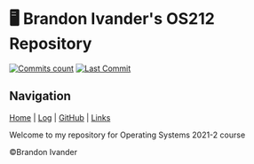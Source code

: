 # 🖥️ Brandon Ivander's OS212 Repository
[![Commits count](https://badgen.net/github/commits/veloraine/os212/?color=yellow)](https://github.com/veloraine/os212/commits/master)
[![Last Commit](https://badgen.net/github/last-commit/veloraine/os212/?color=blue)](https://github.com/veloraine/os212/commits/master)

## Navigation
[Home](index.md) | 
[Log](https://veloraine.github.io/os212/TXT/mylog.txt) | 
[GitHub](https://github.com/veloraine/os212/) | 
[Links](links.md)

Welcome to my repository for Operating Systems 2021-2 course

©Brandon Ivander

